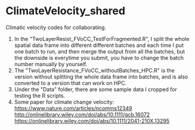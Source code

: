 # ClimateVelocity_shared
Climatic velocity codes for collaborating.  

1. In the "TwoLayerResist_FVoCC_TestForFragmented.R", I split the whole spatial data frame into different different batches and each time I put one batch to run, and then merge the output from all the batches, but the downside is everytime you submit, you have to change the batch number manually by yourself.  
2. The "TwoLayerResistance_FVoCC_withoutBatches_HPC.R" is the version without splitting the whole data frame into batches, and is also converted to a version that can work on HPC.  
3. Under the "Data" folder, there are some sample data I cropped for testing the R scripts.  
4. Some paper for climate change velocity: https://www.nature.com/articles/ncomms12349  http://onlinelibrary.wiley.com/doi/abs/10.1111/gcb.16072  https://onlinelibrary.wiley.com/doi/abs/10.1111/2041-210X.13295  
